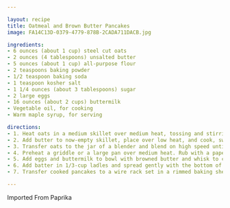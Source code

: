 ```yaml
---

layout: recipe
title: Oatmeal and Brown Butter Pancakes
image: FA14C13D-0379-4779-878B-2CADA711DACB.jpg

ingredients:
- 6 ounces (about 1 cup) steel cut oats
- 2 ounces (4 tablespoons) unsalted butter
- 5 ounces (about 1 cup) all-purpose flour
- 2 teaspoons baking powder
- 1/2 teaspoon baking soda
- 1 teaspoon kosher salt
- 1 1/4 ounces (about 3 tablespoons) sugar
- 2 large eggs
- 16 ounces (about 2 cups) buttermilk
- Vegetable oil, for cooking
- Warm maple syrup, for serving

directions:
- 1. Heat oats in a medium skillet over medium heat, tossing and stirring frequently, until toasted and nutty, about 4 minutes. Transfer to a bowl and allow to cool slightly.
- 2. Add butter to now-empty skillet, place over low heat, and cook, swirling constantly, until solids turn a golden brown and butter smells nutty, about 2 minutes. Transfer to a second bowl.
- 3. Transfer oats to the jar of a blender and blend on high speed until completely powdered, about 1 minute. Return to bowl. Add flour, baking powder, baking soda, salt, and sugar, and whisk to combine.
- 4. Preheat a griddle or a large pan over medium heat. Rub with a paper towel dipped in oil.
- 5. Add eggs and buttermilk to bowl with browned butter and whisk to combine. Dump dry ingredients into wet ingredients and whisk until just incorporated and no dry pockets or streaks of flour remain but batter is still lumpy.
- 6. Add batter in 1/3-cup ladles and spread gently with the bottom of the ladle into 4-inch disks. Cook without disturbing until bubbles form on the top surface and bottom is a deep golden brown (peek underneath with a spatula). Carefully flip pancakes and continue cooking until second side is golden brown.
- 7. Transfer cooked pancakes to a wire rack set in a rimmed baking sheet and store in a warm oven while you cook the remaining pancakes. Serve pancakes immediately with warm maple syrup.

---
```

Imported From Paprika